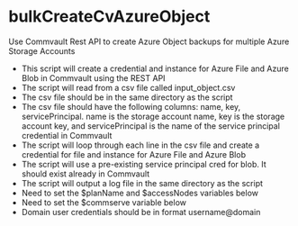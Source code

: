 # bulkCreateCvAzureObject
Use Commvault Rest API to create Azure Object backups for multiple Azure Storage Accounts

- This script will create a credential and instance for Azure File and Azure Blob in Commvault using the REST API
- The script will read from a csv file called input_object.csv
- The csv file should be in the same directory as the script
- The csv file should have the following columns: name, key, servicePrincipal. name is the storage account name, key is the storage account key, and servicePrincipal is the name of the service principal credential in Commvault
- The script will loop through each line in the csv file and create a credential for file and instance for Azure File and Azure Blob
- The script will use a pre-existing service principal cred for blob. It should exist already in Commvault
- The script will output a log file in the same directory as the script
- Need to set the $planName and $accessNodes variables below
- Need to set the $commserve variable below
- Domain user credentials should be in format username@domain
